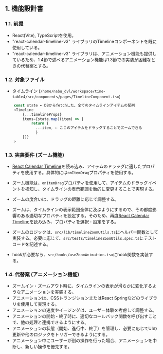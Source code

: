 ## 1. 機能設計書

### 1.1. 前提

 - React(Vite), TypeScriptを使用。
 - "react-calendar-timeline-v3" ライブラリのTimelineコンポーネントを既に使用している。
 - "react-calendar-timeline-v3" ライブラリは、アニメーション機能も提供しているため、1.4節で述べるアニメーション機能は1.3節での実装が困難なときの代替案とする。

### 1.2. 対象ファイル

- タイムライン (`/home/nabu_dvl/workspace/time-table4/src/components/pages/TimelineComponent.tsx`)
```js
    const state ← DBからfetchした、全てのタイムラインアイテムの配列
    <Timeline
        {...timelineProps}
        items={state.map((item) => {
            return {
              ...item, ← ここのアイテムをドラッグすることでズームできる
              }
        })}
    >
```

### 1.3. 実装要件 (ズーム機能)

 - [React Calendar Timeline](https://github.com/namespace-ee/react-calendar-timeline)を読み込み、アイテムのドラッグに適したプロパティを使用する。具体的には`onItemDrag`プロパティを使用する。

 - ズーム機能は、`onItemDrag`プロパティを使用して、アイテムのドラッグイベントを検知し、タイムラインの表示範囲を動的に変更することで実現する。

 - ズームの度合いは、ドラッグの距離に応じて調整する。

 - ズームは、タイムラインの表示範囲全体に及ぶようにするので、その都度影響のある適切なプロバティを設定する。そのため、再度[React Calendar Timeline](https://github.com/namespace-ee/react-calendar-timeline)を読み込み、プロパティを選択・設定をする。

 - ズームのロジックは、`src/lib/timelineZoomUtils.ts`にヘルパー関数として実装する。必要に応じて、`src/tests/timelineZoomUtils.spec.ts`にテストコードを記述する。

 - hookが必要なら、`src/hooks/useZoomAnimation.tsx`にhook関数を実装する。

### 1.4. 代替案 (アニメーション機能)
 - ズームイン・ズームアウト時に、タイムラインの表示が滑らかに変化するようなアニメーションを実装する。
 - アニメーションは、CSSトランジションまたはReact Springなどのライブラリを使用して実現する。
 - アニメーションの速度やイージングは、ユーザー体験を考慮して調整する。
 - アニメーションの開始・終了時に、適切なコールバック関数を呼び出すことで、他の処理と連携できるようにする。
 - アニメーションの状態（開始、進行中、終了）を管理し、必要に応じてUIの更新や他のロジックをトリガーできるようにする。
 - アニメーション中にユーザーが別の操作を行った場合、アニメーションを中断し、新しい操作を優先する。
